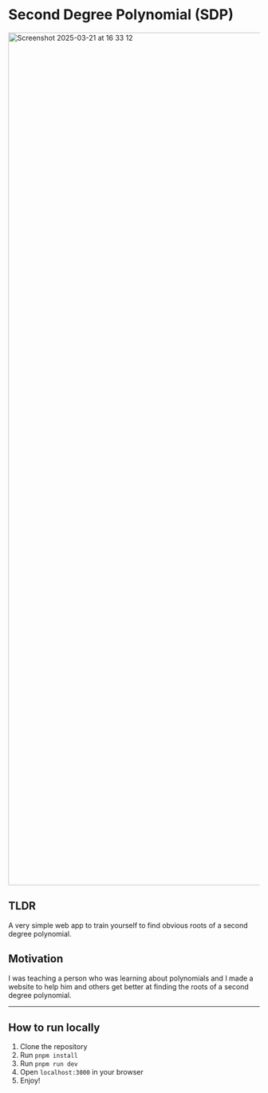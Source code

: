 # Second Degree Polynomial (SDP)
<img width="1710" alt="Screenshot 2025-03-21 at 16 33 12" src="https://github.com/user-attachments/assets/7a58cc73-dab3-431e-a6cf-a18d9a658e32" />

## TLDR

A very simple web app to train yourself to find obvious roots of a second degree polynomial.


## Motivation

I was teaching a person who was learning about polynomials and I made a website to help him and others get better at finding the roots of a second degree polynomial.

---


## How to run locally

1. Clone the repository
2. Run `pnpm install`
3. Run `pnpm run dev`
4. Open `localhost:3000` in your browser
5. Enjoy!
